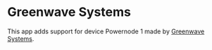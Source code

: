 # Greenwave Systems

This app adds support for device Powernode 1 made by [Greenwave Systems](http://www.greenwavesystems.com).